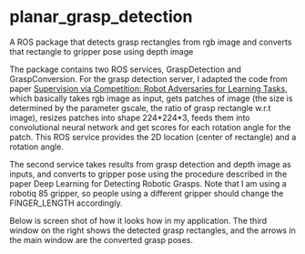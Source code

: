 # planar_grasp_detection
A ROS package that detects grasp rectangles from rgb image and converts that rectangle to gripper pose using depth image

The package contains two ROS services, GraspDetection and GraspConversion. For the grasp detection server, I adapted the code from paper [Supervision via Competition: Robot Adversaries for Learning Tasks](https://arxiv.org/pdf/1610.01685v1.pdf), which basically takes rgb image as input, gets patches of image (the size is determined by the parameter gscale, the ratio of grasp rectangle w.r.t image), resizes patches into shape 224\*224\*3, feeds them into convolutional neural network and get scores for each rotation angle for the patch. This ROS service provides the 2D location (center of rectangle) and a rotation angle.

The second service takes results from grasp detection and depth image as inputs, and converts to gripper pose using the procedure described in the paper Deep Learning for Detecting Robotic Grasps. Note that I am using a robotiq 85 gripper, so people using a different gripper should change the FINGER_LENGTH accordingly.

Below is screen shot of how it looks how in my application. The third window on the right shows the detected grasp rectangles, and the arrows in the main window are the converted grasp poses.
